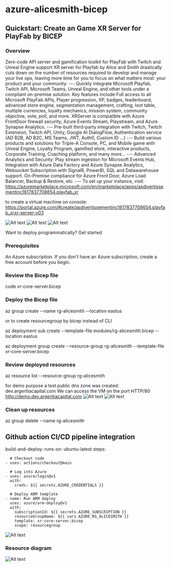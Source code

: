 # azure-alicesmith-bicep

## Quickstart: Create an Game XR Server for PlayFab by BICEP

### Overview
Zero-code API server and gamification toolkit for PlayFab with Twitch and Unreal Engine support
XR server for Playfab by Alice and Smith drastically cuts down on the number of resources required to develop and manage your live ops, leaving more time for you to focus on what matters most: your product and your community. --- Quickly integrate Microsoft Playfab, Twitch API, Microsoft Teams, Unreal Engine, and other tools under a compliant on-premise solution. Key features include Full access to all Microsoft PlayFab APIs, Player progression, XP, badges, leaderboard, advanced store engine, segmentation management, crafting, loot table, multiple currencies, loyalty mechanics, mission system, community objective, vote, poll, and more. XRServer is compatible with Azure FrontDoor firewall security, Azure Events Stream, Playstream, and Azure Synapse Analytics. --- Pre-built third-party integration with Twitch, Twitch Extension, Twitch API, Unity, Google AI DialogFlow, Authentication service (AD B2B, AD B2C, MS Teams, JWT, Auth0, Custom ID ...) --- Build various products and solutions for Triple-A Console, PC, and Mobile game with Unreal Engine, Loyalty Program, gamified store, interactive products, Corporate Training, Coaching platform, and many more... --- Advanced Analytics and Security: Play stream ingestion for Microsoft Events Hub, Integration with Azure Data Factory and Azure Synapse Analytics, Websocket Subscription with SignalR, PowerBI, SQL and Datawarehouse support. On-Premise compliance for Azure Front Door, Azure Load Balancer, Backup & Restore, etc. --- To set up your instance, visit: https://azuremarketplace.microsoft.com/en/marketplace/apps/asdivertissementinc1617837708654.playfab_xr

to create a virtual machine on console:
https://portal.azure.com/#create/asdivertissementinc1617837708654.playfab_xrxr-server-v03


![Alt text](image-1.png)
![Alt text](image-2.png)
![Alt text](image-3.png)

Want to deploy programmatically? Get started


### Prerequisites
An Azure subscription. If you don't have an Azure subscription, create a free account before you begin.


### Review the Bicep file

code xr-core-server.bicep



### Deploy the Bicep file
az group create --name rg-alicesmith --location eastus

or to create resourcegroup by bicep instead of CLI

az deployment sub create --template-file modules/rg-alicesmith.bicep --location eastus

az deployment group create --resource-group rg-alicesmith --template-file xr-core-server.bicep


### Review deployed resources

az resource list --resource-group rg-alicesmith

for demo purpose a test public dns zone was created:   dev.argentiacapital.com
We can access the VM on the port HTTP/80 
http://demo.dev.argentiacapital.com
![Alt text](image-4.png)
![Alt text](image-5.png)

### Clean up resources
az group delete --name rg-alicesmith


## Github action CI/CD pipeline integration

  build-and-deploy:
    runs-on: ubuntu-latest
    steps:

      # Checkout code
    - uses: actions/checkout@main

      # Log into Azure
    - uses: azure/login@v1
      with:
        creds: ${{ secrets.AZURE_CREDENTIALS }}

      # Deploy ARM template
    - name: Run ARM deploy
      uses: azure/arm-deploy@v1
      with:
        subscriptionId: ${{ secrets.AZURE_SUBSCRIPTION }}
        resourceGroupName: ${{ vars.AZURE_RG_ALICESMITH }}
        template: xr-core-server.bicep
        scope: resourcegroup
![Alt text](image-6.png)


### Resource diagram
![Alt text](image.png)